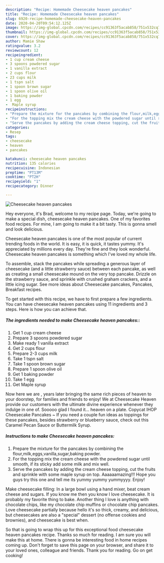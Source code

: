 ```yaml
---
description: "Recipe: Homemade Cheesecake heaven pancakes"
title: "Recipe: Homemade Cheesecake heaven pancakes"
slug: 6920-recipe-homemade-cheesecake-heaven-pancakes
date: 2020-04-20T09:54:12.125Z
image: https://img-global.cpcdn.com/recipes/cc91363f5acab858/751x532cq70/cheesecake-heaven-pancakes-recipe-main-photo.jpg
thumbnail: https://img-global.cpcdn.com/recipes/cc91363f5acab858/751x532cq70/cheesecake-heaven-pancakes-recipe-main-photo.jpg
cover: https://img-global.cpcdn.com/recipes/cc91363f5acab858/751x532cq70/cheesecake-heaven-pancakes-recipe-main-photo.jpg
author: Mamie Shaw
ratingvalue: 3.2
reviewcount: 12
recipeingredient:
- 1 cup cream cheese
- 3 spoons powdered sugar
- 1 vanilla extract
- 2 cups flour
- 23 cups milk
- 1 tspn salt
- 1 spoon brown sugar
- 1 spoon olive oil
- 1 baking powder
- 1 egg
-  Maple syrup
recipeinstructions:
- "Prepare the mixture for the pancakes by combining the flour,milk,eggs,vanilla,sugar,baking powder."
- "For the topping mix the cream cheese with the powdered sugar until smooth, if its sticky add some milk and mix well."
- "Serve the pancakes by adding the cream cheese topping, cut the fruits and sprinkle with some maple syrup on top. Aaaaaamazing!!! Hope you guys try this one and tell me its yummy yummy yummyyyy. Enjoy!"
categories:
- Resep
tags:
- cheesecake
- heaven
- pancakes

katakunci: cheesecake heaven pancakes
nutrition: 135 calories
recipecuisine: Indonesian
preptime: "PT13M"
cooktime: "PT2H"
recipeyield: "1"
recipecategory: Dinner

---
```



![Cheesecake heaven pancakes](https://img-global.cpcdn.com/recipes/cc91363f5acab858/751x532cq70/cheesecake-heaven-pancakes-recipe-main-photo.jpg)

Hey everyone, it's Brad, welcome to my recipe page. Today, we're going to make a special dish, cheesecake heaven pancakes. One of my favorites food recipes. For mine, I am going to make it a bit tasty. This is gonna smell and look delicious.

Cheesecake heaven pancakes is one of the most popular of current trending foods in the world. It is easy, it is quick, it tastes yummy. It's appreciated by millions every day. They're fine and they look wonderful. Cheesecake heaven pancakes is something which I've loved my whole life.

To assemble, stack the pancakes while spreading a generous layer of cheesecake (and a little strawberry sauce) between each pancake, as well as creating a small cheesecake mound on the very top pancake. Drizzle on the strawberry sauce, and sprinkle with crushed graham crackers, and a little icing sugar. See more ideas about Cheesecake pancakes, Pancakes, Breakfast recipes.


To get started with this recipe, we have to first prepare a few ingredients. You can have cheesecake heaven pancakes using 11 ingredients and 3 steps. Here is how you can achieve that.

##### The ingredients needed to make Cheesecake heaven pancakes::

1. Get 1 cup cream cheese
1. Prepare 3 spoons powdered sugar
1. Make ready 1 vanilla extract
1. Get 2 cups flour
1. Prepare 2-3 cups milk
1. Take 1 tspn salt
1. Take 1 spoon brown sugar
1. Prepare 1 spoon olive oil
1. Get 1 baking powder
1. Take 1 egg
1. Get  Maple syrup


Now here we are , years later bringing the same rich pieces of heaven to your doorstep, for families and friends to enjoy! We at Cheesecake Heaven provide our customers with the ultimate divine experience whenever they indulge in one of. Sooooo glad I found it… heaven on a plate. Copycat IHOP Cheesecake Pancakes ~ If you need a couple fun ideas as toppings for these pancakes, besides strawberry or blueberry sauce, check out this Caramel Pecan Sauce or Buttermilk Syrup. 

##### Instructions to make Cheesecake heaven pancakes:

1. Prepare the mixture for the pancakes by combining the flour,milk,eggs,vanilla,sugar,baking powder.
1. For the topping mix the cream cheese with the powdered sugar until smooth, if its sticky add some milk and mix well.
1. Serve the pancakes by adding the cream cheese topping, cut the fruits and sprinkle with some maple syrup on top. Aaaaaamazing!!! Hope you guys try this one and tell me its yummy yummy yummyyyy. Enjoy!


Make cheesecake filling: In a large bowl using a hand mixer, beat cream cheese and sugars. If you know me then you know I love cheesecake. It is probably my favorite thing to bake. Another thing I love is anything with chocolate chips, like my chocolate chip muffins or chocolate chip pancakes. Love cheesecake partially because hello it&#39;s so thick, creamy, and delicious, but cheesecakes are also a &#34;special&#34; dessert (no offense cookies and brownies), and cheesecake is best when. 

So that is going to wrap this up for this exceptional food cheesecake heaven pancakes recipe. Thanks so much for reading. I am sure you will make this at home. There is gonna be interesting food in home recipes coming up. Don't forget to save this page on your browser, and share it to your loved ones, colleague and friends. Thank you for reading. Go on get cooking!

